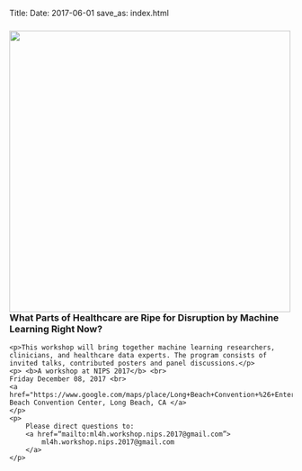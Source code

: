 Title:
Date: 2017-06-01
save_as: index.html


<div class="row">

<div style="float:left; padding-right:1em">
<img width=500px src="images/long-beach.jpg"/>
</div>
    <h3>What Parts of Healthcare are Ripe for Disruption by Machine Learning Right Now?</h3>

    <p>This workshop will bring together machine learning researchers, clinicians, and healthcare data experts. The program consists of invited talks, contributed posters and panel discussions.</p>
    <p> <b>A workshop at NIPS 2017</b> <br>
	Friday December 08, 2017 <br>
	<a href="https://www.google.com/maps/place/Long+Beach+Convention+%26+Entertainment+Center/@33.7606839,-118.1892951,16z/data=!3m1!5s0x80dd313b1d738beb:0xb11de026a4091d6e!4m2!3m1!1s0x80dd313b68c4eae7:0x69f1fff3cb508d42">Long Beach Convention Center, Long Beach, CA </a>
	</p>
	<p>
        Please direct questions to:
        <a href=“mailto:ml4h.workshop.nips.2017@gmail.com”>
            ml4h.workshop.nips.2017@gmail.com
        </a>
    </p>
</div>
    
